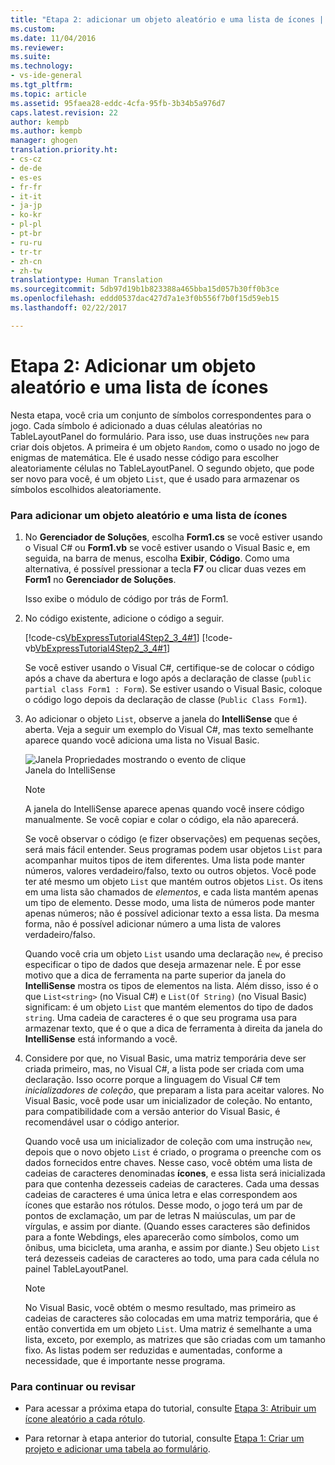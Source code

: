 ```yaml
---
title: "Etapa 2: adicionar um objeto aleatório e uma lista de ícones | Microsoft Docs"
ms.custom: 
ms.date: 11/04/2016
ms.reviewer: 
ms.suite: 
ms.technology:
- vs-ide-general
ms.tgt_pltfrm: 
ms.topic: article
ms.assetid: 95faea28-eddc-4cfa-95fb-3b34b5a976d7
caps.latest.revision: 22
author: kempb
ms.author: kempb
manager: ghogen
translation.priority.ht:
- cs-cz
- de-de
- es-es
- fr-fr
- it-it
- ja-jp
- ko-kr
- pl-pl
- pt-br
- ru-ru
- tr-tr
- zh-cn
- zh-tw
translationtype: Human Translation
ms.sourcegitcommit: 5db97d19b1b823388a465bba15d057b30ff0b3ce
ms.openlocfilehash: eddd0537dac427d7a1e3f0b556f7b0f15d59eb15
ms.lasthandoff: 02/22/2017

---
```

# <a name="step-2-add-a-random-object-and-a-list-of-icons"></a>Etapa 2: Adicionar um objeto aleatório e uma lista de ícones
Nesta etapa, você cria um conjunto de símbolos correspondentes para o jogo. Cada símbolo é adicionado a duas células aleatórias no TableLayoutPanel do formulário. Para isso, use duas instruções `new` para criar dois objetos. A primeira é um objeto `Random`, como o usado no jogo de enigmas de matemática. Ele é usado nesse código para escolher aleatoriamente células no TableLayoutPanel. O segundo objeto, que pode ser novo para você, é um objeto `List`, que é usado para armazenar os símbolos escolhidos aleatoriamente.  
  
### <a name="to-add-a-random-object-and-a-list-of-icons"></a>Para adicionar um objeto aleatório e uma lista de ícones  
  
1.  No **Gerenciador de Soluções**, escolha **Form1.cs** se você estiver usando o Visual C# ou **Form1.vb** se você estiver usando o Visual Basic e, em seguida, na barra de menus, escolha **Exibir**, **Código**. Como uma alternativa, é possível pressionar a tecla **F7** ou clicar duas vezes em **Form1** no **Gerenciador de Soluções**.  
  
     Isso exibe o módulo de código por trás de Form1.  
  
2.  No código existente, adicione o código a seguir.  
  
     [!code-cs[VbExpressTutorial4Step2_3_4#1](../ide/codesnippet/CSharp/step-2-add-a-random-object-and-a-list-of-icons_1.cs)]
     [!code-vb[VbExpressTutorial4Step2_3_4#1](../ide/codesnippet/VisualBasic/step-2-add-a-random-object-and-a-list-of-icons_1.vb)]  
  
     Se você estiver usando o Visual C#, certifique-se de colocar o código após a chave da abertura e logo após a declaração de classe (`public partial class Form1 : Form`). Se estiver usando o Visual Basic, coloque o código logo depois da declaração de classe (`Public Class Form1`).  
  
3.  Ao adicionar o objeto `List`, observe a janela do **IntelliSense** que é aberta. Veja a seguir um exemplo do Visual C#, mas texto semelhante aparece quando você adiciona uma lista no Visual Basic.  
  
     ![Janela Propriedades mostrando o evento de clique](../ide/media/express_listintellisense.png "Express_ListIntellisense")  
Janela do IntelliSense  
  
    > [!NOTE]
    >  A janela do IntelliSense aparece apenas quando você insere código manualmente. Se você copiar e colar o código, ela não aparecerá.  
  
     Se você observar o código (e fizer observações) em pequenas seções, será mais fácil entender. Seus programas podem usar objetos `List` para acompanhar muitos tipos de item diferentes. Uma lista pode manter números, valores verdadeiro/falso, texto ou outros objetos. Você pode ter até mesmo um objeto `List` que mantém outros objetos `List`. Os itens em uma lista são chamados de *elementos*, e cada lista mantém apenas um tipo de elemento. Desse modo, uma lista de números pode manter apenas números; não é possível adicionar texto a essa lista. Da mesma forma, não é possível adicionar número a uma lista de valores verdadeiro/falso.  
  
     Quando você cria um objeto `List` usando uma declaração `new`, é preciso especificar o tipo de dados que deseja armazenar nele. É por esse motivo que a dica de ferramenta na parte superior da janela do **IntelliSense** mostra os tipos de elementos na lista. Além disso, isso é o que `List<string>` (no Visual C#) e `List(Of String)` (no Visual Basic) significam: é um objeto `List` que mantém elementos do tipo de dados `string`. Uma cadeia de caracteres é o que seu programa usa para armazenar texto, que é o que a dica de ferramenta à direita da janela do **IntelliSense** está informando a você.  
  
4.  Considere por que, no Visual Basic, uma matriz temporária deve ser criada primeiro, mas, no Visual C#, a lista pode ser criada com uma declaração. Isso ocorre porque a linguagem do Visual C# tem *inicializadores de coleção*, que preparam a lista para aceitar valores. No Visual Basic, você pode usar um inicializador de coleção. No entanto, para compatibilidade com a versão anterior do Visual Basic, é recomendável usar o código anterior.  
  
     Quando você usa um inicializador de coleção com uma instrução `new`, depois que o novo objeto `List` é criado, o programa o preenche com os dados fornecidos entre chaves. Nesse caso, você obtém uma lista de cadeias de caracteres denominadas **ícones**, e essa lista será inicializada para que contenha dezesseis cadeias de caracteres. Cada uma dessas cadeias de caracteres é uma única letra e elas correspondem aos ícones que estarão nos rótulos. Desse modo, o jogo terá um par de pontos de exclamação, um par de letras N maiúsculas, um par de vírgulas, e assim por diante. (Quando esses caracteres são definidos para a fonte Webdings, eles aparecerão como símbolos, como um ônibus, uma bicicleta, uma aranha, e assim por diante.) Seu objeto `List` terá dezesseis cadeias de caracteres ao todo, uma para cada célula no painel TableLayoutPanel.  
  
    > [!NOTE]
    >  No Visual Basic, você obtém o mesmo resultado, mas primeiro as cadeias de caracteres são colocadas em uma matriz temporária, que é então convertida em um objeto `List`. Uma matriz é semelhante a uma lista, exceto, por exemplo, as matrizes que são criadas com um tamanho fixo. As listas podem ser reduzidas e aumentadas, conforme a necessidade, que é importante nesse programa.  
  
### <a name="to-continue-or-review"></a>Para continuar ou revisar  
  
-   Para acessar a próxima etapa do tutorial, consulte [Etapa 3: Atribuir um ícone aleatório a cada rótulo](../ide/step-3-assign-a-random-icon-to-each-label.md).  
  
-   Para retornar à etapa anterior do tutorial, consulte [Etapa 1: Criar um projeto e adicionar uma tabela ao formulário](../ide/step-1-create-a-project-and-add-a-table-to-your-form.md).
